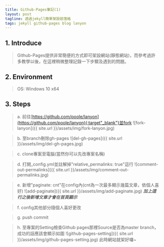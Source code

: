 ```yaml
---
title: Github-Pages筆記(1)
layout: post
tagline: 透過jekyll簡單架設部落格
tags: jekyll github-pages blog lanyon
---
```

## 1. Introduce

>Github-Pages提供非常簡便的方式即可架設網站(靜態網站)，而參考過許多教學以後，在這裡稍微整理記錄一下步驟及遇到的問題。

## 2. Environment

>OS: Windows 10 x64

## 3. Steps

>a. 前往[https://github.com/poole/lanyon](https://github.com/poole/lanyon){:target"_blank"}並fork
![fork-lanyon]({{ site.url }}/assets/img/fork-lanyon.jpg)

>b. 至branch刪除gh-pages
![del-gh-pages]({{ site.url }}/assets/img/del-gh-pages.jpg)

>c. clone專案至電腦(當然你可以先改專案名稱)

>d. 打開_config.yml並註解掉"relative_permalinks: true"這行
![comment-out-permalinks]({{ site.url }}/assets/img/comment-out-permalinks.jpg)

>e. 新增"paginate: cnt"在config內(cnt為一次最多顯示幾篇文章，依個人喜好)
![add-paginate]({{ site.url }}/assets/img/add-paginate.jpg)
***加上這行之後新增文章才會在首頁顯示***

>f. config其他部分隨個人喜好更改

>g. push commit

>h. 至專案的Setting檢查Github pages那裡Source是否為master branch，成功的話應該會顯示如圖
![github-pages-setting]({{ site.url }}/assets/img/github-pages-setting.jpg)
此時網站就架好囉~